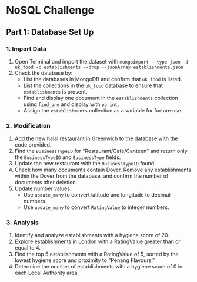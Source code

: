 # NoSQL Challenge

## Part 1: Database Set Up

### 1. Import Data
1. Open Terminal and import the dataset with `mongoimport --type json -d uk_food -c establishments --drop --jsonArray establishments.json`
3. Check the database by:
	-   List the databases in MongoDB and confirm that `uk_food` is listed.
	-   List the collections in the `uk_food` database to ensure that `establishments` is present.
	-   Find and display one document in the `establishments` collection using `find_one` and display with `pprint`.
	-   Assign the `establishments` collection as a variable for furture use.

### 2. Modification
1. Add the new halal restaurant in Greenwich to the database with the code provided. 
2. Find the `BusinessTypeID` for "Restaurant/Cafe/Canteen" and return only the `BusinessTypeID` and `BusinessType` fields.
3. Update the new restaurant with the `BusinessTypeID` found. 
4. Check how many documents contain Dover. Remove any establishments within the Dover from the database, and confirm the number of documents after deletion.
5. Update number values:
    -   Use `update_many` to convert latitude and longitude to decimal numbers.
    -   Use `update_many` to convert `RatingValue` to integer numbers.

### 3. Analysis
1. Identify and analyze establishments with a hygiene score of 20.
2. Explore establishments in London with a RatingValue greater than or equal to 4.
3. Find the top 5 establishments with a RatingValue of 5, sorted by the lowest hygiene score and proximity to "Penang Flavours."
4. Determine the number of establishments with a hygiene score of 0 in each Local Authority area.

